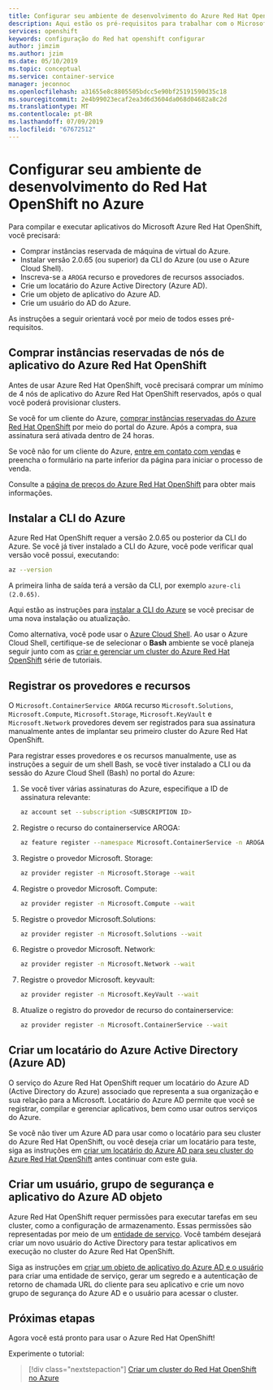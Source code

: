 ```yaml
---
title: Configurar seu ambiente de desenvolvimento do Azure Red Hat OpenShift | Microsoft Docs
description: Aqui estão os pré-requisitos para trabalhar com o Microsoft Azure Red Hat OpenShift.
services: openshift
keywords: configuração do Red hat openshift configurar
author: jimzim
ms.author: jzim
ms.date: 05/10/2019
ms.topic: conceptual
ms.service: container-service
manager: jeconnoc
ms.openlocfilehash: a31655e8c8805505bdcc5e90bf25191590d35c18
ms.sourcegitcommit: 2e4b99023ecaf2ea3d6d3604da068d04682a8c2d
ms.translationtype: MT
ms.contentlocale: pt-BR
ms.lasthandoff: 07/09/2019
ms.locfileid: "67672512"
---
```

# <a name="set-up-your-azure-red-hat-openshift-dev-environment"></a>Configurar seu ambiente de desenvolvimento do Red Hat OpenShift no Azure

Para compilar e executar aplicativos do Microsoft Azure Red Hat OpenShift, você precisará:

* Comprar instâncias reservada de máquina de virtual do Azure.
* Instalar versão 2.0.65 (ou superior) da CLI do Azure (ou use o Azure Cloud Shell).
* Inscreva-se a `AROGA` recurso e provedores de recursos associados.
* Crie um locatário do Azure Active Directory (Azure AD).
* Crie um objeto de aplicativo do Azure AD.
* Crie um usuário do AD do Azure.

As instruções a seguir orientará você por meio de todos esses pré-requisitos.

## <a name="purchase-azure-red-hat-openshift-application-nodes-reserved-instances"></a>Comprar instâncias reservadas de nós de aplicativo do Azure Red Hat OpenShift

Antes de usar Azure Red Hat OpenShift, você precisará comprar um mínimo de 4 nós de aplicativo do Azure Red Hat OpenShift reservados, após o qual você poderá provisionar clusters.

Se você for um cliente do Azure, [comprar instâncias reservadas do Azure Red Hat OpenShift](https://aka.ms/openshift/buy) por meio do portal do Azure. Após a compra, sua assinatura será ativada dentro de 24 horas.

Se você não for um cliente do Azure, [entre em contato com vendas](https://aka.ms/openshift/contact-sales) e preencha o formulário na parte inferior da página para iniciar o processo de venda.

Consulte a [página de preços do Azure Red Hat OpenShift](https://aka.ms/openshift/pricing) para obter mais informações.

## <a name="install-the-azure-cli"></a>Instalar a CLI do Azure

Azure Red Hat OpenShift requer a versão 2.0.65 ou posterior da CLI do Azure. Se você já tiver instalado a CLI do Azure, você pode verificar qual versão você possui, executando:

```bash
az --version
```

A primeira linha de saída terá a versão da CLI, por exemplo `azure-cli (2.0.65)`.

Aqui estão as instruções para [instalar a CLI do Azure](https://docs.microsoft.com/cli/azure/install-azure-cli?view=azure-cli-latest) se você precisar de uma nova instalação ou atualização.

Como alternativa, você pode usar o [Azure Cloud Shell](https://docs.microsoft.com/azure/cloud-shell/overview). Ao usar o Azure Cloud Shell, certifique-se de selecionar o **Bash** ambiente se você planeja seguir junto com as [criar e gerenciar um cluster do Azure Red Hat OpenShift](tutorial-create-cluster.md) série de tutoriais.

## <a name="register-providers-and-features"></a>Registrar os provedores e recursos

O `Microsoft.ContainerService AROGA` recurso `Microsoft.Solutions`, `Microsoft.Compute`, `Microsoft.Storage`, `Microsoft.KeyVault` e `Microsoft.Network` provedores devem ser registrados para sua assinatura manualmente antes de implantar seu primeiro cluster do Azure Red Hat OpenShift.

Para registrar esses provedores e os recursos manualmente, use as instruções a seguir de um shell Bash, se você tiver instalado a CLI ou da sessão do Azure Cloud Shell (Bash) no portal do Azure:

1. Se você tiver várias assinaturas do Azure, especifique a ID de assinatura relevante:

    ```bash
    az account set --subscription <SUBSCRIPTION ID>
    ```

1. Registre o recurso do containerservice AROGA:

    ```bash
    az feature register --namespace Microsoft.ContainerService -n AROGA
    ```

1. Registre o provedor Microsoft. Storage:

    ```bash
    az provider register -n Microsoft.Storage --wait
    ```
    
1. Registre o provedor Microsoft. Compute:

    ```bash
    az provider register -n Microsoft.Compute --wait
    ```

1. Registre o provedor Microsoft.Solutions:

    ```bash
    az provider register -n Microsoft.Solutions --wait
    ```

1. Registre o provedor Microsoft. Network:

    ```bash
    az provider register -n Microsoft.Network --wait
    ```

1. Registre o provedor Microsoft. keyvault:

    ```bash
    az provider register -n Microsoft.KeyVault --wait
    ```

1. Atualize o registro do provedor de recurso do containerservice:

    ```bash
    az provider register -n Microsoft.ContainerService --wait
    ```

## <a name="create-an-azure-active-directory-azure-ad-tenant"></a>Criar um locatário do Azure Active Directory (Azure AD)

O serviço do Azure Red Hat OpenShift requer um locatário do Azure AD (Active Directory do Azure) associado que representa a sua organização e sua relação para a Microsoft. Locatário do Azure AD permite que você se registrar, compilar e gerenciar aplicativos, bem como usar outros serviços do Azure.

Se você não tiver um Azure AD para usar como o locatário para seu cluster do Azure Red Hat OpenShift, ou você deseja criar um locatário para teste, siga as instruções em [criar um locatário do Azure AD para seu cluster do Azure Red Hat OpenShift](howto-create-tenant.md) antes continuar com este guia.

## <a name="create-an-azure-ad-user-security-group-and-application-object"></a>Criar um usuário, grupo de segurança e aplicativo do Azure AD objeto

Azure Red Hat OpenShift requer permissões para executar tarefas em seu cluster, como a configuração de armazenamento. Essas permissões são representadas por meio de um [entidade de serviço](https://docs.microsoft.com/azure/active-directory/develop/app-objects-and-service-principals#service-principal-object). Você também desejará criar um novo usuário do Active Directory para testar aplicativos em execução no cluster do Azure Red Hat OpenShift.

Siga as instruções em [criar um objeto de aplicativo do Azure AD e o usuário](howto-aad-app-configuration.md) para criar uma entidade de serviço, gerar um segredo e a autenticação de retorno de chamada URL do cliente para seu aplicativo e crie um novo grupo de segurança do Azure AD e o usuário para acessar o cluster.

## <a name="next-steps"></a>Próximas etapas

Agora você está pronto para usar o Azure Red Hat OpenShift!

Experimente o tutorial:
> [!div class="nextstepaction"]
> [Criar um cluster do Red Hat OpenShift no Azure](tutorial-create-cluster.md)

[azure-cli-install]: https://docs.microsoft.com/cli/azure/install-azure-cli
